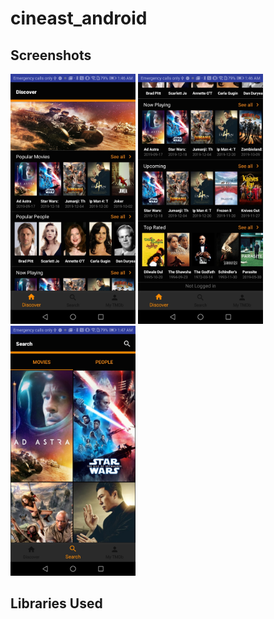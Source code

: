 # cineast_android



## Screenshots

<img src="screenshots/Screenshot_20200101-014642_1.jpg" width="200"> <img src="screenshots/Screenshot_20200101-014651.jpg" width="200"> <img src="screenshots/Screenshot_20200101-014702.jpg" width="200"> 








## Libraries Used
